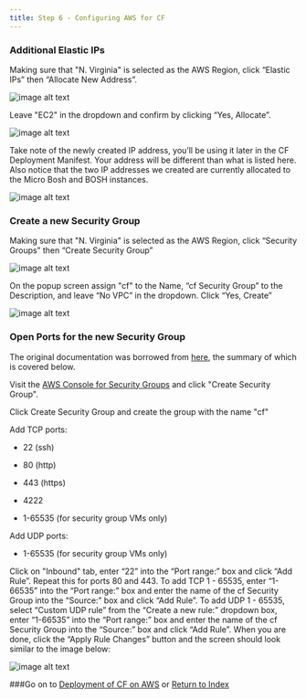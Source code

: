```yaml
---
title: Step 6 - Configuring AWS for CF
---
```


### Additional Elastic IPs

Making sure that "N. Virginia" is selected as the AWS Region, click “Elastic IPs” then “Allocate New Address”.

![image alt text](/images/aws-ec2/image_27.png)

Leave "EC2" in the dropdown and confirm by clicking “Yes, Allocate”.

![image alt text](/images/aws-ec2/image_28.png)

Take note of the newly created IP address, you’ll be using it later in the CF Deployment Manifest.  Your address will be different than what is listed here.  Also notice that the two IP addresses we created are currently allocated to the Micro Bosh and BOSH instances.

![image alt text](/images/aws-ec2/image_29.png)

### Create a new Security Group

Making sure that "N. Virginia" is selected as the AWS Region, click “Security Groups” then “Create Security Group”

![image alt text](/images/aws-ec2/image_30.png)

On the popup screen assign "cf" to the Name, “cf Security Group” to the Description, and leave “No VPC” in the dropdown.  Click “Yes, Create”

![image alt text](/images/aws-ec2/image_31.png)

### Open Ports for the new Security Group

The original documentation was borrowed from [here](https://github.com/cloudfoundry-community/bosh-cloudfoundry/blob/master/tutorials/build-your-own-heroku-with-cloudfoundry.md), the summary of which is covered below.

Visit the [AWS Console for Security Groups](https://www.google.com/url?q=https%3A%2F%2Fconsole.aws.amazon.com%2Fec2%2Fhome%3Fregion%3Dus-east-1%23s%3DSecurityGroups&sa=D&sntz=1&usg=AFQjCNGEowcsPVCqMAhuqS27xnaVuvKiIg) and click "Create Security Group".

Click Create Security Group and create the group with the name "cf"

Add TCP ports:

* 22 (ssh)

* 80 (http)

* 443 (https)

* 4222

* 1-65535 (for security group VMs only)

Add UDP ports:

* 1-65535 (for security group VMs only)

Click on "Inbound" tab, enter “22” into the “Port range:” box and click “Add Rule”.  Repeat this for ports 80 and 443.  To add TCP 1 - 65535, enter “1-66535” into the “Port range:” box and enter the name of the cf Security Group into the “Source:” box and click “Add Rule”.  To add UDP 1 - 65535, select “Custom UDP rule” from the “Create a new rule:” dropdown box, enter “1-66535” into the “Port range:” box and enter the name of the cf Security Group into the “Source:” box and click “Add Rule”.  When you are done, click the “Apply Rule Changes” button and the screen should look similar to the image below:

![image alt text](/images/aws-ec2/image_32.png)


###Go on to [Deployment of CF on AWS](/docs/running/deploying-cf/aws-ec2/deploy_aws_cf.html) or [Return to Index](/docs/running/deploying-cf/aws-ec2/index.html)
